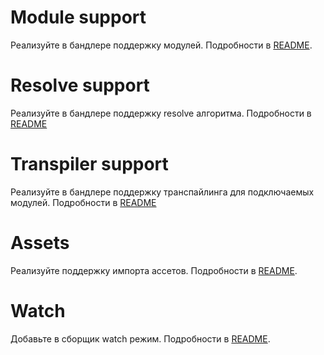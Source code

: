 # Module support

Реализуйте в бандлере поддержку модулей. Подробности в [README](../2/README.md).

# Resolve support

Реализуйте в бандлере поддержку resolve алгоритма. Подробности в [README](../3/README.md)

# Transpiler support

Реализуйте в бандлере поддержку транспайлинга для подключаемых модулей. Подробности в [README](../4/README.md)

# Assets

Реализуйте поддержку импорта ассетов. Подробности в [README](../9/README.md).

# Watch

Добавьте в сборщик watch режим. Подробности в [README](../10/README.md).

